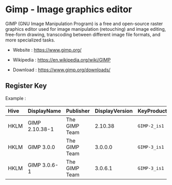 # Gimp - Image graphics editor

GIMP (GNU Image Manipulation Program) is a free and open-source raster
graphics editor used for image manipulation (retouching) and image editing,
free-form drawing, transcoding between different image file formats,
and more specialized tasks.

* Website : https://www.gimp.org/
* Wikipedia : https://en.wikipedia.org/wiki/GIMP

* Download : https://www.gimp.org/downloads/


## Register Key

Example :

 | Hive | DisplayName | Publisher | DisplayVersion | KeyProduct | UninstallExe |
 |:---- |:----------- |:--------- |:-------------- |:---------- |:------------ |
 | HKLM | GIMP 2.10.38-1 | The GIMP Team | 2.10.38 | `GIMP-2_is1` | `"C:\Program Files\GIMP 2\uninst\unins000.exe"` |
 | HKLM | GIMP 3.0.0     | The GIMP Team | 3.0.0.0 | `GIMP-3_is1` | `"C:\Program Files\GIMP 3\uninst\unins000.exe"` |
 | HKLM | GIMP 3.0.6-1   | The GIMP Team | 3.0.6.1 | `GIMP-3_is1` | `"C:\Program Files\GIMP 3\uninst\unins000.exe"` |
